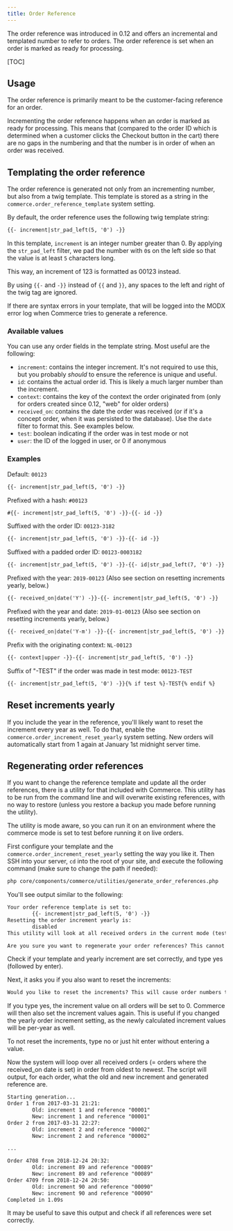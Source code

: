 ```yaml
---
title: Order Reference
---
```


The order reference was introduced in 0.12 and offers an incremental and templated number to refer to orders. The order reference is set when an order is marked as ready for processing. 

[TOC]

## Usage

The order reference is primarily meant to be the customer-facing reference for an order. 

Incrementing the order reference happens when an order is marked as ready for processing. This means that (compared to the order ID which is determined when a customer clicks the Checkout button in the cart) there are no gaps in the numbering and that the number is in order of when an order was received.

## Templating the order reference

The order reference is generated not only from an incrementing number, but also from a twig template. This template is stored as a string in the `commerce.order_reference_template` system setting. 

By default, the order reference uses the following twig template string:

````html
{{- increment|str_pad_left(5, '0') -}}
````

In this template, `increment` is an integer number greater than 0. By applying the `str_pad_left` filter, we pad the number with `0`s on the left side so that the value is at least `5` characters long. 

This way, an increment of 123 is formatted as 00123 instead. 

By using `{{-` and `-}}` instead of `{{` and `}}`, any spaces to the left and right of the twig tag are ignored.

If there are syntax errors in your template, that will be logged into the MODX error log when Commerce tries to generate a reference.

### Available values

You can use any order fields in the template string. Most useful are the following:

- `increment`: contains the integer increment. It's not required to use this, but you probably _should_ to ensure the reference is unique and useful.
- `id`: contains the actual order id. This is likely a much larger number than the increment.
- `context`: contains the key of the context the order originated from (only for orders created since 0.12, "web" for older orders)
- `received_on`: contains the date the order was received (or if it's a concept order, when it was persisted to the database). Use the `date` filter to format this. See examples below.
- `test`: boolean indicating if the order was in test mode or not
- `user`: the ID of the logged in user, or 0 if anonymous

### Examples

Default: `00123`

````html
{{- increment|str_pad_left(5, '0') -}}
````

Prefixed with a hash: `#00123`

````html
#{{- increment|str_pad_left(5, '0') -}}-{{- id -}}
````

Suffixed with the order ID: `00123-3182`

````html
{{- increment|str_pad_left(5, '0') -}}-{{- id -}}
````

Suffixed with a padded order ID: `00123-0003182`

````html
{{- increment|str_pad_left(5, '0') -}}-{{- id|str_pad_left(7, '0') -}}
````

Prefixed with the year: `2019-00123` (Also see section on resetting increments yearly, below.)

````html
{{- received_on|date('Y') -}}-{{- increment|str_pad_left(5, '0') -}}
````

Prefixed with the year and date: `2019-01-00123` (Also see section on resetting increments yearly, below.)

````html
{{- received_on|date('Y-m') -}}-{{- increment|str_pad_left(5, '0') -}}
````

Prefix with the originating context: `NL-00123`

````html
{{- context|upper -}}-{{- increment|str_pad_left(5, '0') -}}
````

Suffix of "-TEST" if the order was made in test mode: `00123-TEST`

````html
{{- increment|str_pad_left(5, '0') -}}{% if test %}-TEST{% endif %}
````

## Reset increments yearly

If you include the year in the reference, you'll likely want to reset the increment every year as well. To do that, enable the `commerce.order_increment_reset_yearly` system setting. New orders will automatically start from 1 again at January 1st midnight server time.

## Regenerating order references

If you want to change the reference template and update all the order references, there is a utility for that included with Commerce. This utility has to be run from the command line and will overwrite existing references, with no way to restore (unless you restore a backup you made before running the utility).

The utility is mode aware, so you can run it on an environment where the commerce mode is set to test before running it on live orders.

First configure your template and the `commerce.order_increment_reset_yearly` setting the way you like it. Then SSH into your server, `cd` into the root of your site, and execute the following command (make sure to change the path if needed):

````bash
php core/components/commerce/utilities/generate_order_references.php
````

You'll see output similar to the following:

````html
Your order reference template is set to:
        {{- increment|str_pad_left(5, '0') -}}
Resetting the order increment yearly is:
        disabled
This utility will look at all received orders in the current mode (test), and (re-)generate the order reference. This resets the increment, so your order numbering may change.

Are you sure you want to regenerate your order references? This cannot be undone. Type yes to confirm: 
````

Check if your template and yearly increment are set correctly, and type yes (followed by enter).

Next, it asks you if you also want to reset the increments:

````html
Would you like to reset the increments? This will cause order numbers to be counted again. To reset increments, type yes: 
````

If you type yes, the increment value on all orders will be set to 0. Commerce will then also set the increment values again. This is useful if you changed the yearly order increment setting, as the newly calculated increment values will be per-year as well.

To not reset the increments, type no or just hit enter without entering a value.

Now the system will loop over all received orders (= orders where the received_on date is set) in order from oldest to newest. The script will output, for each order, what the old and new increment and generated reference are. 

````html
Starting generation...
Order 1 from 2017-03-31 21:21:
        Old: increment 1 and reference "00001"
        New: increment 1 and reference "00001"
Order 2 from 2017-03-31 22:27:
        Old: increment 2 and reference "00002"
        New: increment 2 and reference "00002"

...

Order 4708 from 2018-12-24 20:32:
        Old: increment 89 and reference "00089"
        New: increment 89 and reference "00089"
Order 4709 from 2018-12-24 20:50:
        Old: increment 90 and reference "00090"
        New: increment 90 and reference "00090"
Completed in 1.09s
````

It may be useful to save this output and check if all references were set correctly. 